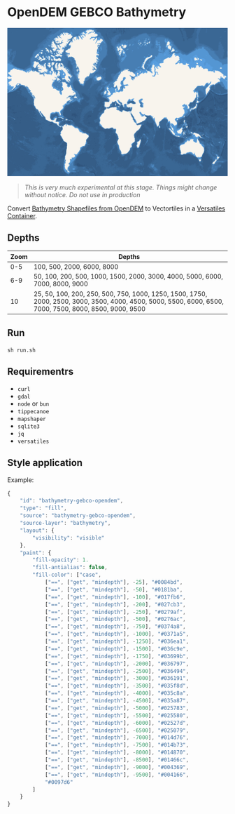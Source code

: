 # OpenDEM GEBCO Bathymetry

![OpenDEM GEBCO Bathymetry Layer on a map](./screenshot.png)

> *This is very much experimental at this stage. Things might change without notice. Do not use in production*

Convert [Bathymetry Shapefiles from OpenDEM](https://www.opendem.info/download_bathymetry.html) to Vectortiles in a [Versatiles Container](https://versatiles.org/).

## Depths

| Zoom | Depths |
| ---- | ------ |
| 0-5  | 100, 500, 2000, 6000, 8000
| 6-9  | 50, 100, 200, 500, 1000, 1500, 2000, 3000, 4000, 5000, 6000, 7000, 8000, 9000
| 10   | 25, 50, 100, 200, 250, 500, 750, 1000, 1250, 1500, 1750, 2000, 2500, 3000, 3500, 4000, 4500, 5000, 5500, 6000, 6500, 7000, 7500, 8000, 8500, 9000, 9500

## Run

`sh run.sh`

## Requirementrs

* `curl`
* `gdal`
* `node` or `bun`
* `tippecanoe`
* `mapshaper`
* `sqlite3`
* `jq`
* `versatiles`

## Style application

Example:

``` js
{
	"id": "bathymetry-gebco-opendem",
	"type": "fill",
	"source": "bathymetry-gebco-opendem",
	"source-layer": "bathymetry",
	"layout": {
		"visibility": "visible"
	},
	"paint": {
		"fill-opacity": 1.
		"fill-antialias": false,
		"fill-color": ["case",
			["==", ["get", "mindepth"], -25], "#0084bd",
			["==", ["get", "mindepth"], -50], "#0181ba",
			["==", ["get", "mindepth"], -100], "#017fb6",
			["==", ["get", "mindepth"], -200], "#027cb3",
			["==", ["get", "mindepth"], -250], "#0279af",
			["==", ["get", "mindepth"], -500], "#0276ac",
			["==", ["get", "mindepth"], -750], "#0374a8",
			["==", ["get", "mindepth"], -1000], "#0371a5",
			["==", ["get", "mindepth"], -1250], "#036ea1",
			["==", ["get", "mindepth"], -1500], "#036c9e",
			["==", ["get", "mindepth"], -1750], "#03699b",
			["==", ["get", "mindepth"], -2000], "#036797",
			["==", ["get", "mindepth"], -2500], "#036494",
			["==", ["get", "mindepth"], -3000], "#036191",
			["==", ["get", "mindepth"], -3500], "#035f8d",
			["==", ["get", "mindepth"], -4000], "#035c8a",
			["==", ["get", "mindepth"], -4500], "#035a87",
			["==", ["get", "mindepth"], -5000], "#025783",
			["==", ["get", "mindepth"], -5500], "#025580",
			["==", ["get", "mindepth"], -6000], "#02527d",
			["==", ["get", "mindepth"], -6500], "#025079",
			["==", ["get", "mindepth"], -7000], "#014d76",
			["==", ["get", "mindepth"], -7500], "#014b73",
			["==", ["get", "mindepth"], -8000], "#014870",
			["==", ["get", "mindepth"], -8500], "#01466c",
			["==", ["get", "mindepth"], -9000], "#004369",
			["==", ["get", "mindepth"], -9500], "#004166",
			"#0097d6"
		]
	}
}
```
